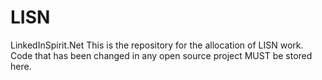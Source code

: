# LISN
LinkedInSpirit.Net
This is the repository for the allocation of LISN work.
Code that has been changed in any open source project MUST be stored here.

